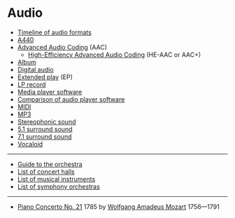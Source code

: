# Audio
* [Timeline of audio formats](https://en.wikipedia.org/wiki/Timeline_of_audio_formats)
* [A440](https://en.wikipedia.org/wiki/A440_(pitch_standard))
* [Advanced Audio Coding](https://en.wikipedia.org/wiki/Advanced_Audio_Coding) (AAC)
  * [High-Efficiency Advanced Audio Coding](https://en.wikipedia.org/wiki/High-Efficiency_Advanced_Audio_Coding) (HE-AAC or AAC+)
* [Album](https://en.wikipedia.org/wiki/Album)
* [Digital audio](https://en.wikipedia.org/wiki/Digital_audio)
* [Extended play](https://en.wikipedia.org/wiki/Extended_play) (EP)
* [LP record](https://en.wikipedia.org/wiki/LP_record)
* [Media player software](https://en.wikipedia.org/wiki/Media_player_software)
* [Comparison of audio player software](https://en.wikipedia.org/wiki/Comparison_of_audio_player_software)
* [MIDI](https://en.wikipedia.org/wiki/MIDI)
* [MP3](https://en.wikipedia.org/wiki/MP3)
* [Stereophonic sound](https://en.wikipedia.org/wiki/Stereophonic_sound)
* [5.1 surround sound](https://en.wikipedia.org/wiki/5.1_surround_sound)
* [7.1 surround sound](https://en.wikipedia.org/wiki/7.1_surround_sound)
* [Vocaloid](https://en.wikipedia.org/wiki/Vocaloid)
---
* [Guide to the orchestra](https://www.minnesotaorchestra.org/community-education/educators-families/resources/guide/)
* [List of concert halls](https://en.wikipedia.org/wiki/List_of_concert_halls)
* [List of musical instruments](https://en.wikipedia.org/wiki/List_of_musical_instruments)
* [List of symphony orchestras](https://en.wikipedia.org/wiki/List_of_symphony_orchestras)
---
* [Piano Concerto No. 21](https://en.wikipedia.org/wiki/Piano_Concerto_No._21_(Mozart)) 1785 by [Wolfgang Amadeus Mozart](https://en.wikipedia.org/wiki/Wolfgang_Amadeus_Mozart) 1756&mdash;1791
